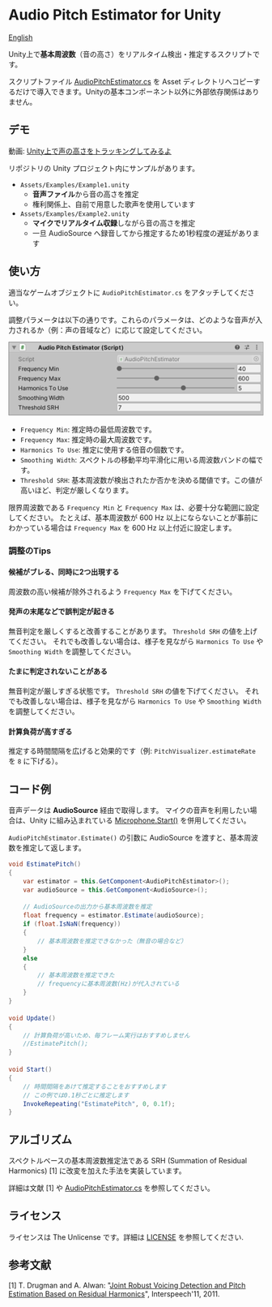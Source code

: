 # Audio Pitch Estimator for Unity

[English](README.md)

Unity上で**基本周波数**（音の高さ）をリアルタイム検出・推定するスクリプトです。

スクリプトファイル [AudioPitchEstimator.cs](./Assets/AudioPitchEstimator.cs) を Asset ディレクトリへコピーするだけで導入できます。Unityの基本コンポーネント以外に外部依存関係はありません。

## デモ

動画: [Unity上で声の高さをトラッキングしてみるよ](https://twitter.com/tokaipist_game/status/1327032060318347267)

リポジトリの Unity プロジェクト内にサンプルがあります。

- `Assets/Examples/Example1.unity`
  - **音声ファイル**から音の高さを推定
  - 権利関係上、自前で用意した歌声を使用しています
- `Assets/Examples/Example2.unity`
  - **マイクでリアルタイム収録**しながら音の高さを推定
  - 一旦 AudioSource へ録音してから推定するため1秒程度の遅延があります

## 使い方

適当なゲームオブジェクトに `AudioPitchEstimator.cs` をアタッチしてください。

調整パラメータは以下の通りです。これらのパラメータは、どのような音声が入力されるか（例：声の音域など）に応じて設定してください。

![inspector](./readme/inspector.png)

- `Frequency Min`: 推定時の最低周波数です。
- `Frequency Max`: 推定時の最大周波数です。
- `Harmonics To Use`: 推定に使用する倍音の個数です。
- `Smoothing Width`: スペクトルの移動平均平滑化に用いる周波数バンドの幅です。
- `Threshold SRH`: 基本周波数が検出されたか否かを決める閾値です。この値が高いほど、判定が厳しくなります。

限界周波数である `Frequency Min` と `Frequency Max` は、必要十分な範囲に設定してください。
たとえば、基本周波数が 600 Hz 以上にならないことが事前にわかっている場合は `Frequency Max` を 600 Hz 以上付近に設定します。

### 調整のTips

#### 候補がブレる、同時に2つ出現する

周波数の高い候補が除外されるよう `Frequency Max` を下げてください。

#### 発声の末尾などで誤判定が起きる

無音判定を厳しくすると改善することがあります。 `Threshold SRH` の値を上げてください。
それでも改善しない場合は、様子を見ながら `Harmonics To Use` や `Smoothing Width` を調整してください。

#### たまに判定されないことがある

無音判定が厳しすぎる状態です。 `Threshold SRH` の値を下げてください。
それでも改善しない場合は、様子を見ながら `Harmonics To Use` や `Smoothing Width` を調整してください。

#### 計算負荷が高すぎる

推定する時間間隔を広げると効果的です（例: `PitchVisualizer.estimateRate` を `8` に下げる）。

## コード例

音声データは **AudioSource** 経由で取得します。
マイクの音声を利用したい場合は、Unity に組み込まれている [Microphone.Start()](https://docs.unity3d.com/ja/current/ScriptReference/Microphone.Start.html) を併用してください。

 `AudioPitchEstimator.Estimate()` の引数に AudioSource を渡すと、基本周波数を推定して返します。

```cs
void EstimatePitch()
{
    var estimator = this.GetComponent<AudioPitchEstimator>();
    var audioSource = this.GetComponent<AudioSource>();

    // AudioSourceの出力から基本周波数を推定
    float frequency = estimator.Estimate(audioSource);
    if (float.IsNaN(frequency))
    {
        // 基本周波数を推定できなかった（無音の場合など）
    }
    else
    {
        // 基本周波数を推定できた
        // frequencyに基本周波数(Hz)が代入されている
    }
}

void Update()
{
    // 計算負荷が高いため、毎フレーム実行はおすすめしません
    //EstimatePitch();
}

void Start()
{
    // 時間間隔をあけて推定することをおすすめします
    // この例では0.1秒ごとに推定します
    InvokeRepeating("EstimatePitch", 0, 0.1f);
}
```

## アルゴリズム

スペクトルベースの基本周波数推定法である SRH (Summation of Residual Harmonics) [1] に改変を加えた手法を実装しています。

詳細は文献 [1] や [AudioPitchEstimator.cs](./Assets/AudioPitchEstimator.cs) を参照してください。

## ライセンス

ライセンスは The Unlicense です。詳細は [LICENSE](./LICENSE) を参照してください.

## 参考文献

[1] T. Drugman and A. Alwan: "[Joint Robust Voicing Detection and Pitch Estimation Based on Residual Harmonics](https://arxiv.org/abs/2001.00459)", Interspeech'11, 2011.

